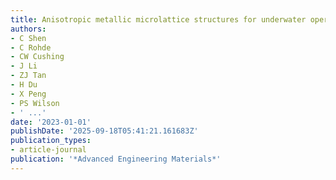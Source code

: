 ```yaml
---
title: Anisotropic metallic microlattice structures for underwater operations
authors:
- C Shen
- C Rohde
- CW Cushing
- J Li
- ZJ Tan
- H Du
- X Peng
- PS Wilson
- ' ...'
date: '2023-01-01'
publishDate: '2025-09-18T05:41:21.161683Z'
publication_types:
- article-journal
publication: '*Advanced Engineering Materials*'
---
```

